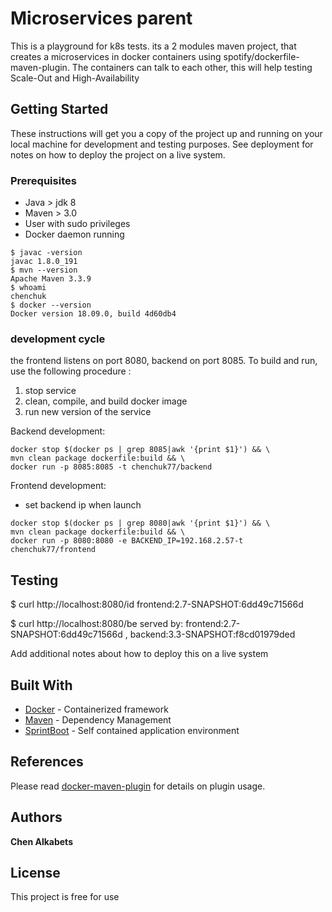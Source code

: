 # Microservices parent

This is a playground for k8s tests. 
its a 2 modules maven project, that creates a microservices in docker containers using spotify/dockerfile-maven-plugin.
The containers can talk to each other, this will help testing Scale-Out and High-Availability
## Getting Started

These instructions will get you a copy of the project up and running on your local machine for development and testing purposes. See deployment for notes on how to deploy the project on a live system.

### Prerequisites
- Java > jdk 8
- Maven > 3.0
- User with sudo privileges
- Docker daemon running 
```
$ javac -version
javac 1.8.0_191
$ mvn --version
Apache Maven 3.3.9
$ whoami
chenchuk
$ docker --version
Docker version 18.09.0, build 4d60db4
```

### development cycle
the frontend listens on port 8080, backend on port 8085.
To build and run, use the following procedure :

1. stop service
2. clean, compile, and build docker image
3. run new version of the service

Backend development:
```
docker stop $(docker ps | grep 8085|awk '{print $1}') && \
mvn clean package dockerfile:build && \
docker run -p 8085:8085 -t chenchuk77/backend
```

Frontend development: 
- set backend ip when launch
```
docker stop $(docker ps | grep 8080|awk '{print $1}') && \
mvn clean package dockerfile:build && \
docker run -p 8080:8080 -e BACKEND_IP=192.168.2.57-t chenchuk77/frontend
```

## Testing
$ curl http://localhost:8080/id
frontend:2.7-SNAPSHOT:6dd49c71566d

$ curl http://localhost:8080/be
served by: frontend:2.7-SNAPSHOT:6dd49c71566d , backend:3.3-SNAPSHOT:f8cd01979ded


Add additional notes about how to deploy this on a live system

## Built With
* [Docker](http://https://www.docker.com/) - Containerized framework
* [Maven](https://maven.apache.org/) - Dependency Management
* [SprintBoot](http://spring.io/projects/spring-boot) - Self contained application environment

## References
Please read [docker-maven-plugin](https://github.com/spotify/docker-maven-plugin) for details on plugin usage.

## Authors
 **Chen Alkabets**

## License
This project is free for use



















